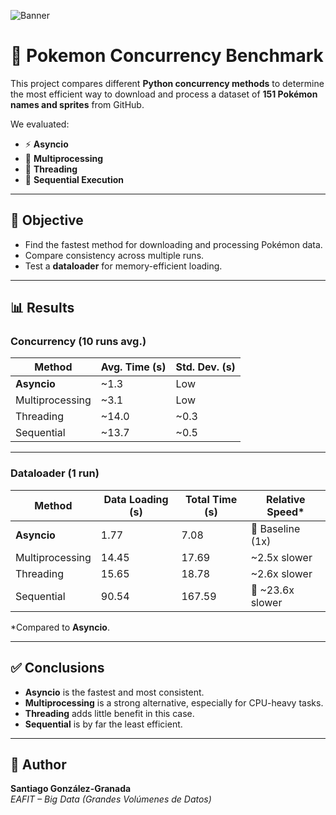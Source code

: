 ![Banner](https://mlpnk72yciwc.i.optimole.com/cqhiHLc.IIZS~2ef73/w:auto/h:auto/q:75/https://bleedingcool.com/wp-content/uploads/2020/11/EitJnbZXkAAvp2T-1-copy-69.jpg)


# 🐍 Pokemon Concurrency Benchmark

This project compares different **Python concurrency methods** to determine the most efficient way to download and process a dataset of **151 Pokémon names and sprites** from GitHub.  

We evaluated:  
- ⚡ **Asyncio**  
- 🧩 **Multiprocessing**  
- 🧵 **Threading**  
- 🐢 **Sequential Execution**  

---

## 🎯 Objective
- Find the fastest method for downloading and processing Pokémon data.  
- Compare consistency across multiple runs.  
- Test a **dataloader** for memory-efficient loading.  

---

## 📊 Results

### Concurrency (10 runs avg.)
| Method         | Avg. Time (s) | Std. Dev. (s) |
|----------------|---------------|---------------|
| **Asyncio**    | ~1.3          | Low           |
| Multiprocessing| ~3.1          | Low           |
| Threading      | ~14.0         | ~0.3          |
| Sequential     | ~13.7         | ~0.5          |

---

### Dataloader (1 run)
| Method          | Data Loading (s) | Total Time (s) | Relative Speed* |
|-----------------|------------------|----------------|-----------------|
| **Asyncio**     | 1.77             | 7.08           | 🚀 Baseline (1x) |
| Multiprocessing | 14.45            | 17.69          | ~2.5x slower    |
| Threading       | 15.65            | 18.78          | ~2.6x slower    |
| Sequential      | 90.54            | 167.59         | 🐌 ~23.6x slower |

\*Compared to **Asyncio**.

---

## ✅ Conclusions
- **Asyncio** is the fastest and most consistent.  
- **Multiprocessing** is a strong alternative, especially for CPU-heavy tasks.  
- **Threading** adds little benefit in this case.  
- **Sequential** is by far the least efficient.  

---

## 👤 Author
**Santiago González-Granada**  
_EAFIT – Big Data (Grandes Volúmenes de Datos)_  
